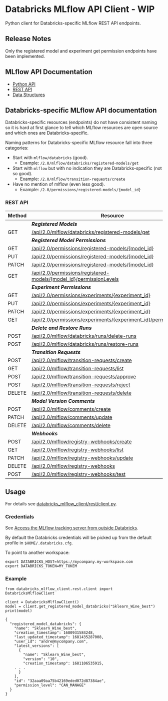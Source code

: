# Databricks MLflow API Client - WIP

Python client for Databricks-specific MLflow REST API endpoints.

## Release Notes

Only the registered model and experiment get permission endpoints have been implemented.

## MLflow API Documentation

* [Python API](https://www.mlflow.org/docs/latest/python_api/index.html) 
* [REST API](https://www.mlflow.org/docs/latest/rest-api.html)
* [Data Structures](https://www.mlflow.org/docs/latest/rest-api.html#data-structures)

## Databricks-specific  MLflow API documentation

Databricks-specific resources (endpoints) do not have consistent naming so it is hard at first glance to tell which MLflow resources
are open source and which ones are Databricks-specific.

Naming patterns for Databricks-specific MLflow resource fall into three categories:
* Start with `mlflow/databricks` (good).
  * Example: `/2.0/mlflow/databricks/registered-models/get` 
* Start with `mlflow` but with no indication they are Databricks-specific (not so good).
  * Example: `/2.0/mlflow/transition-requests/create`
* Have no mention of mlflow (even less good).
  * Example: `/2.0/permissions/registered-models/{model_id}`

### REST API

| Method | Resource |
|-----|-------|
| | **_Registered Models_** |
| GET | [/api/2.0/mlflow/databricks/registered-models/get](https://docs.databricks.com/api/workspace/modelregistry/getmodel) |
| | **_Registered Model Permissions_** |
| GET | [/api/2.0/permissions/registered-models/{model_id}](https://docs.databricks.com/api/workspace/modelregistry/getmodel)   |
| PUT | [/api/2.0/permissions/registered-models/{model_id}](https://docs.databricks.com/api/workspace/modelregistry/setregisteredmodelpermissions) |
| PATCH | [/api/2.0/permissions/registered-models/{model_id}](https://docs.databricks.com/api/workspace/modelregistry/updateregisteredmodelpermissions) |
| GET | [/api/2.0/permissions/registered-models/{model_id}/permissionLevels](https://docs.databricks.com/api/workspace/modelregistry/getregisteredmodelpermissionlevels) |
| | **_Experiment Permissions_** |
| GET | [/api/2.0/permissions/experiments/{experiment_id}](https://docs.databricks.com/api/workspace/experiments/getexperimentpermissions) |
| PUT | [/api/2.0/permissions/experiments/{experiment_id}](https://docs.databricks.com/api/workspace/experiments/setexperimentpermissions) |
| PATCH | [/api/2.0/permissions/experiments/{experiment_id}](https://docs.databricks.com/api/workspace/experiments/updateexperimentpermissions) |
| GET | [/api/2.0/permissions/experiments/{experiment_id}/permissionLevels](https://docs.databricks.com/api/workspace/experiments/getexperimentpermissionlevels) | 
| | **_Delete and Restore Runs_** |
| POST | [/api/2.0/mlflow/databricks/runs/delete-runs](https://docs.databricks.com/api/workspace/experiments/deleteruns) |
| POST | [/api/2.0/mlflow/databricks/runs/restore-runs](https://docs.databricks.com/api/workspace/experiments/restoreruns) |
| | **_Transition Requests_** |
| POST | [/api/2.0/mlflow/transition-requests/create](https://docs.databricks.com/api/workspace/modelregistry/createtransitionrequest) |
| GET | [/api/2.0/mlflow/transition-requests/list](https://docs.databricks.com/api/workspace/modelregistry/listtransitionrequests) |
| POST | [/api/2.0/mlflow/transition-requests/approve](https://docs.databricks.com/api/workspace/modelregistry/approvetransitionrequest) |
| POST |  [/api/2.0/mlflow/transition-requests/reject](https://docs.databricks.com/api/workspace/modelregistry/rejecttransitionrequest) |
| DELETE |  [/api/2.0/mlflow/transition-requests/delete](https://docs.databricks.com/api/workspace/modelregistry/deletetransitionrequest) |
| | **_Model Version Comments_** | 
| POST | [/api/2.0/mlflow/comments/create](https://docs.databricks.com/api/workspace/modelregistry/createcomment) |
| PATCH | [/api/2.0/mlflow/comments/update](https://docs.databricks.com/api/workspace/modelregistry/updatecomment) |
| DELETE | [/api/2.0/mlflow/comments/delete](https://docs.databricks.com/api/workspace/modelregistry/deletecomment) |
| | **_Webhooks_** | 
| POST | [/api/2.0/mlflow/registry-webhooks/create](https://docs.databricks.com/api/workspace/modelregistry/createwebhook) |
| GET | [/api/2.0/mlflow/registry-webhooks/list](https://docs.databricks.com/api/workspace/modelregistry/listwebhooks) |
| PATCH | [/api/2.0/mlflow/registry-webhooks/update](https://docs.databricks.com/api/workspace/modelregistry/updatewebhook) |
| DELETE | [/api/2.0/mlflow/registry-webhooks](https://docs.databricks.com/api/workspace/modelregistry/deletewebhook) |
| POST | [/api/2.0/mlflow/registry-webhooks/test](https://docs.databricks.com/api/workspace/modelregistry/testregistrywebhook) |

## Usage

For details see [databricks_mlflow_client/rest/client.py](databricks_mlflow_client/rest/client.py).

### Credentials

See [Access the MLflow tracking server from outside Databricks](https://docs.databricks.com/en/mlflow/access-hosted-tracking-server.html).

By default the Databricks credentials will be picked up from the default profile in `$HOME/.databricks.cfg`.

To point to another workspace:
```
export DATABRICKS_HOST=https://mycompany.my-workspace.com
export DATABRICKS_TOKEN=MY_TOKEM
```
### Example
```
from databricks_mlflow_client.rest.client import DatabricksMlflowClient

client = DatabricksMlflowClient()
model = client.get_registered_model_databricks("Sklearn_Wine_best")
print(model)
```

```
{
  "registered_model_databricks": {
    "name": "Sklearn_Wine_best",
    "creation_timestamp": 1680931584248,
    "last_updated_timestamp": 1681435287008,
    "user_id": "andre@mycompany.com",
    "latest_versions": [
      {
        "name": "Sklearn_Wine_best",
        "version": "10",
        "creation_timestamp": 1681106535915,
    . . .
      }
    ],
    "id": "32aaa09aa75b42169eded072d87384ae",
    "permission_level": "CAN_MANAGE"
  }
}
```
